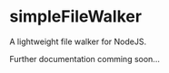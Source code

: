 simpleFileWalker
========

A lightweight file walker for NodeJS.

Further documentation comming soon...